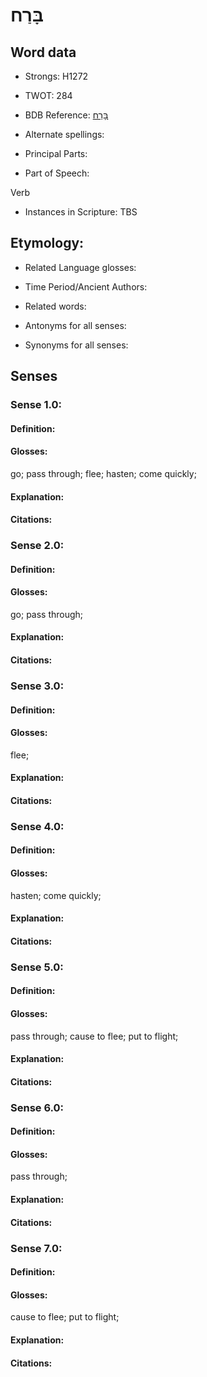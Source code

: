 # בָּרַח

<!-- Status: S2="NeedsEdits" -->
<!-- Lexica used for edits:   -->

## Word data

* Strongs: H1272

* TWOT: 284

* BDB Reference: [בָּרַח](rc://en/bdb/dict/b.dc.aa)

* Alternate spellings:

* Principal Parts:

* Part of Speech:

Verb

* Instances in Scripture: TBS

## Etymology:

* Related Language glosses:

* Time Period/Ancient Authors:

* Related words:

* Antonyms for all senses:

* Synonyms for all senses:

## Senses

### Sense 1.0:

#### Definition:

#### Glosses:

go; pass through; flee; hasten; come quickly; 

#### Explanation:

#### Citations:



### Sense 2.0:

#### Definition:

#### Glosses:

go; pass through; 

#### Explanation:

#### Citations:



### Sense 3.0:

#### Definition:

#### Glosses:

flee; 

#### Explanation:

#### Citations:



### Sense 4.0:

#### Definition:

#### Glosses:

hasten; come quickly; 

#### Explanation:

#### Citations:



### Sense 5.0:

#### Definition:

#### Glosses:

pass through; cause to flee; put to flight; 

#### Explanation:

#### Citations:



### Sense 6.0:

#### Definition:

#### Glosses:

pass through; 

#### Explanation:

#### Citations:



### Sense 7.0:

#### Definition:

#### Glosses:

cause to flee; put to flight; 

#### Explanation:

#### Citations:



